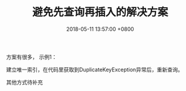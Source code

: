 ﻿---
title: 避免先查询再插入的解决方案
date: 2018-05-11 13:57:00 +0800
layout: post
permalink: /blog/2018/05/11/避免先查询再插入的解决方案.html
categories:
  - 问题一箩筐
tags:
  - JAVA
  - DuplicateKeyException
---

方案有很多，
示例1：

建立唯一索引，在代码里获取到DuplicateKeyException异常后，重新查询。

其他方式待补充